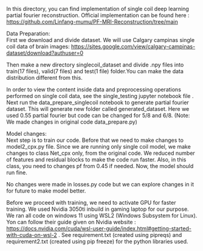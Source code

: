 In this directory, you can find implementation of single coil deep learning partial fourier reconstruction.
Official implementation can be found here : https://github.com/Linfang-mumu/PF-MRI-Reconstruction/tree/main

Data Preparation: \
First we download and divide dataset. We will use Calgary campinas single coil data of brain images:
https://sites.google.com/view/calgary-campinas-dataset/download?authuser=0

Then make a new directory singlecoil_dataset and divide .npy files into train(17 files), valid(7 files) and test(1 file) folder.You can make the data distribution different from this.
 
In order to view the content inside data and preprocessing operations performed on single coil data, see the single_testing jupyter notebook file . Next run the data_prepare_singlecoil notebook to generate partial fourier dataset. This will generate new folder called generated_dataset. Here we used 0.55 partial fourier but code can be changed for 5/8 and 6/8. (Note: We made changes in original code data_prepare.py)

Model changes: \
Next step is to train our code. Before that we need to make changes to model2_cpx.py file. Since we are running only single coil model, we make changes to class Net_cpx only, from the original code. We reduced number of features and residual blocks to make the code run faster. Also, in this class, you need to changes pf from 0.45 if needed. Now, the model should run fine. 

No changes were made in losses.py code but we can explore changes in it for future to make model better.

Before we proceed with training, we need to activate GPU for faster training. We used Nvidia 3050ti inbuild in gaming laptop for our purpose. We ran all code on windows 11 using WSL2 (Windows Subsystem for Linux). Yon can follow their guide given on Nvidia website : https://docs.nvidia.com/cuda/wsl-user-guide/index.html#getting-started-with-cuda-on-wsl-2 . See requirement.txt (created using pipreqs) and requirement2.txt (created using pip freeze) for the python libraries used. 







